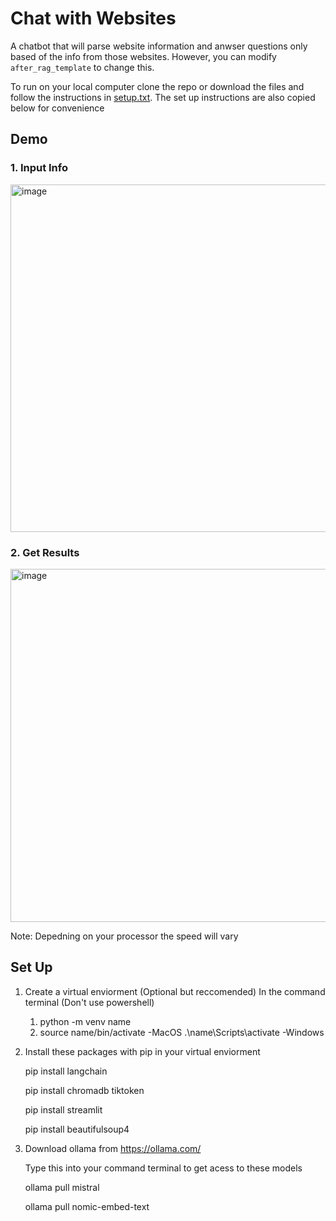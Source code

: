 # Chat with Websites

A chatbot that will parse website information and anwser questions only
based of the info from those websites. However, you can modify 
`after_rag_template` to change this.

To run on your local computer clone the repo or download the files and 
follow the instructions in [setup.txt](https://github.com/Aabha-J/Website-Chatbot/blob/802b85ab524a88204644a9f52a043d7504f82501/setup.txt). 
The set up instructions are also copied below for convenience

## Demo

### 1. Input Info
<img width="556" alt="image" src="https://github.com/Aabha-J/Website-Chatbot/assets/121515351/03ca8463-204c-4409-b94e-a73b293fd801">


### 2. Get Results
<img width="565" alt="image" src="https://github.com/Aabha-J/Website-Chatbot/assets/121515351/49864d24-bafa-4001-a875-1a93dbb4219a">


Note: Depedning on your processor the speed will vary
## Set Up

  1. Create a virtual enviorment (Optional but reccomended)
      In the command terminal (Don't use powershell)
     1. python -m venv name
     2.   source name/bin/activate -MacOS
          .\name\Scripts\activate  -Windows
  
  
  2. Install these packages with pip in your virtual enviorment
  
      pip install langchain
     
      pip install chromadb tiktoken
     
      pip install streamlit
     
      pip install beautifulsoup4
  
  
  3. Download ollama from https://ollama.com/
  
      Type this into your command terminal to get acess to these models
     
      ollama pull mistral
     
      ollama pull nomic-embed-text
